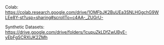Colab:
https://colab.research.google.com/drive/1OMFbJK2BuUEa3SNLHGgchG9WLEe8Y-st?usp=sharing#scrollTo=c4AA-_ZUGrU-

Synthetic Datasets:
https://drive.google.com/drive/folders/1cupuZkLDfZwUByE-yEbFgSCRXIJK2ZMh
